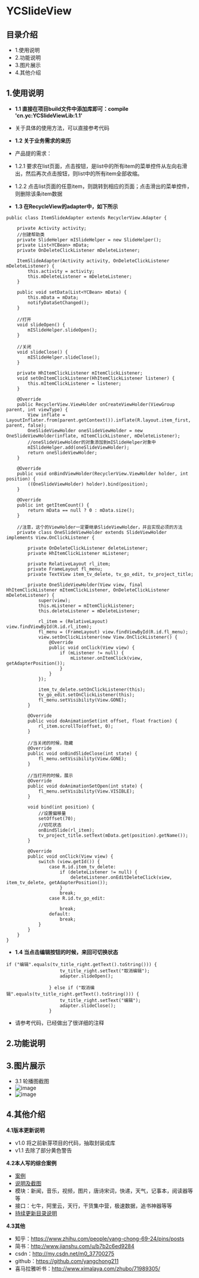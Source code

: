 # YCSlideView

## 目录介绍
- 1.使用说明
- 2.功能说明
- 3.图片展示
- 4.其他介绍

## 1.使用说明
- **1.1 直接在项目build文件中添加库即可：compile 'cn.yc:YCSlideViewLib:1.1'**
- 关于具体的使用方法，可以直接参考代码

- **1.2 关于业务需求的来历**
- 产品提的需求：
- 1.2.1 要求在list页面，点击按钮，是list中的所有item的菜单控件从左向右滑出，然后再次点击按钮，则list中的所有item全部收缩。
- 1.2.2 点击list页面的任意item，则跳转到相应的页面；点击滑出的菜单控件，则删除该条item数据

- **1.3 在RecycleView的adapter中，如下所示**
```
public class ItemSlideAdapter extends RecyclerView.Adapter {

    private Activity activity;
	//创建帮助类
    private SlideHelper mISlideHelper = new SlideHelper();
    private List<YCBean> mData;
    private OnDeleteClickListener mDeleteListener;

    ItemSlideAdapter(Activity activity, OnDeleteClickListener mDeleteListener) {
        this.activity = activity;
        this.mDeleteListener = mDeleteListener;
    }

    public void setData(List<YCBean> mData) {
        this.mData = mData;
        notifyDataSetChanged();
    }

	//打开
    void slideOpen() {
        mISlideHelper.slideOpen();
    }

	//关闭
    void slideClose() {
        mISlideHelper.slideClose();
    }

    private HhItemClickListener mItemClickListener;
    void setOnItemClickListener(HhItemClickListener listener) {
        this.mItemClickListener = listener;
    }

    @Override
    public RecyclerView.ViewHolder onCreateViewHolder(ViewGroup parent, int viewType) {
        View inflate = LayoutInflater.from(parent.getContext()).inflate(R.layout.item_first, parent, false);
        OneSlideViewHolder oneSlideViewHolder = new OneSlideViewHolder(inflate, mItemClickListener, mDeleteListener);
		//oneSlideViewHolder的对象添加到mISlideHelper对象中
        mISlideHelper.add(oneSlideViewHolder);
        return oneSlideViewHolder;
    }

    @Override
    public void onBindViewHolder(RecyclerView.ViewHolder holder, int position) {
        ((OneSlideViewHolder) holder).bind(position);
    }

    @Override
    public int getItemCount() {
        return mData == null ? 0 : mData.size();
    }

	//注意，这个的ViewHolder一定要继承SlideViewHolder，并且实现必须的方法
    private class OneSlideViewHolder extends SlideViewHolder implements View.OnClickListener {

        private OnDeleteClickListener deleteListener;
        private HhItemClickListener mListener;

        private RelativeLayout rl_item;
        private FrameLayout fl_menu;
        private TextView item_tv_delete, tv_go_edit, tv_project_title;

        private OneSlideViewHolder(View view, final HhItemClickListener mItemClickListener, OnDeleteClickListener mDeleteListener) {
            super(view);
            this.mListener = mItemClickListener;
            this.deleteListener = mDeleteListener;

            rl_item = (RelativeLayout) view.findViewById(R.id.rl_item);
            fl_menu = (FrameLayout) view.findViewById(R.id.fl_menu);
            view.setOnClickListener(new View.OnClickListener() {
                @Override
                public void onClick(View view) {
                    if (mListener != null) {
                        mListener.onItemClick(view, getAdapterPosition());
                    }
                }
            });

            item_tv_delete.setOnClickListener(this);
            tv_go_edit.setOnClickListener(this);
            fl_menu.setVisibility(View.GONE);
        }

        @Override
        public void doAnimationSet(int offset, float fraction) {
            rl_item.scrollTo(offset, 0);
        }

		//当关闭的时候，隐藏
        @Override
        public void onBindSlideClose(int state) {
            fl_menu.setVisibility(View.GONE);
        }
		
		//当打开的时候，展示
        @Override
        public void doAnimationSetOpen(int state) {
            fl_menu.setVisibility(View.VISIBLE);
        }

        void bind(int position) {
			//设置偏移量
            setOffset(70);
			//切花状态
            onBindSlide(rl_item);
            tv_project_title.setText(mData.get(position).getName());
        }

        @Override
        public void onClick(View view) {
            switch (view.getId()) {
                case R.id.item_tv_delete:
                    if (deleteListener != null) {
                        deleteListener.onEditDeleteClick(view, item_tv_delete, getAdapterPosition());
                    }
                    break;
                case R.id.tv_go_edit:

                    break;
                default:
                    break;
            }
        }
    }
}
```

- **1.4 当点击编辑按钮的时候，来回可切换状态**
```
if ("编辑".equals(tv_title_right.getText().toString())) {
                    tv_title_right.setText("取消编辑");
                    adapter.slideOpen();

                } else if ("取消编辑".equals(tv_title_right.getText().toString())) {
                    tv_title_right.setText("编辑");
                    adapter.slideClose();
                }
```
- 请参考代码，已经做出了很详细的注释

## 2.功能说明

## 3.图片展示
- 3.1 轮播图截图
- ![image](https://github.com/yangchong211/image/blob/master/image/slideview/ycslideview.gif)
- ![image](https://github.com/yangchong211/image/blob/master/image/slideview/state.gif)

## 4.其他介绍
**4.1版本更新说明**
- v1.0 将之前新芽项目的代码，抽取封装成库
- v1.1 去除了部分黄色警告

**4.2本人写的综合案例**
- [案例](https://github.com/yangchong211/LifeHelper)
- [说明及截图](https://github.com/yangchong211/LifeHelper/blob/master/README.md)
- 模块：新闻，音乐，视频，图片，唐诗宋词，快递，天气，记事本，阅读器等等
- 接口：七牛，阿里云，天行，干货集中营，极速数据，追书神器等等
- [持续更新目录说明](http://www.jianshu.com/p/53017c3fc75d)

**4.3其他**
- 知乎：https://www.zhihu.com/people/yang-chong-69-24/pins/posts
- 简书：http://www.jianshu.com/u/b7b2c6ed9284
- csdn：http://my.csdn.net/m0_37700275
- github：https://github.com/yangchong211
- 喜马拉雅听书：http://www.ximalaya.com/zhubo/71989305/
